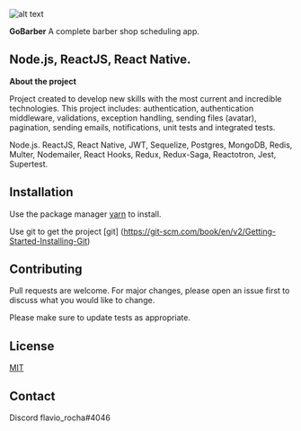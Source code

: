 
![alt text](https://user-images.githubusercontent.com/30816078/77945877-3c347680-7276-11ea-82d8-0e87c0c13e41.png)

**GoBarber**
A complete barber shop scheduling app. 

Node.js, ReactJS, React Native.
---

**About the project**

Project created to develop new skills with the most current and incredible technologies. This project includes: authentication, authentication middleware, validations, exception handling, sending files (avatar), pagination, sending emails, notifications, unit tests and integrated tests.

Node.js. ReactJS, React Native, JWT, Sequelize, Postgres, MongoDB, Redis, Multer, Nodemailer, React Hooks, Redux, Redux-Saga, Reactotron, Jest, Supertest. 


## Installation

Use the package manager [yarn](https://yarnpkg.com/getting-started/install) to install.

Use git to get the project [git] (https://git-scm.com/book/en/v2/Getting-Started-Installing-Git)


## Contributing
Pull requests are welcome. For major changes, please open an issue first to discuss what you would like to change.

Please make sure to update tests as appropriate.


## License
[MIT](https://choosealicense.com/licenses/mit/)

## Contact

Discord
flavio_rocha#4046
